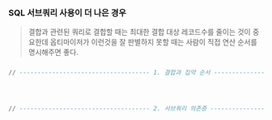 ### SQL 서브쿼리 사용이 더 나은 경우

>결합과 관련된 쿼리로 결합할 때는 최대한 결합 대상 레코드수를 줄이는 것이 중요한데
>옵티마이저가 이런것을 잘 판별하지 못할 때는 사람이 직접 연산 순서를 명시해주면 좋다.

##### 
```SQL
// ------------------------------------ 1. 결합과 집약 순서 ----------------------------------------- //




// ------------------------------------ 2. 서브쿼리 의존증 ------------------------------------ //
```


